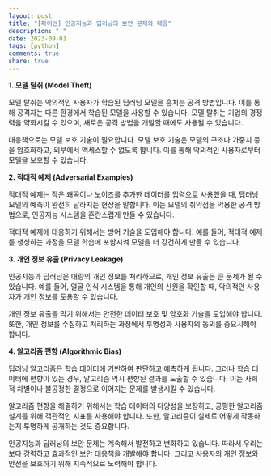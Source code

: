 ```yaml
---
layout: post
title: "[파이썬] 인공지능과 딥러닝의 보안 문제와 대응"
description: " "
date: 2023-09-01
tags: [python]
comments: true
share: true
---
```


**1. 모델 탈취 (Model Theft)**

모델 탈취는 악의적인 사용자가 학습된 딥러닝 모델을 훔치는 공격 방법입니다. 이를 통해 공격자는 다른 환경에서 학습된 모델을 사용할 수 있습니다. 모델 탈취는 기업의 경쟁력을 약화시킬 수 있으며, 새로운 공격 방법을 개발할 때에도 사용될 수 있습니다.

대응책으로는 모델 보호 기술이 필요합니다. 모델 보호 기술은 모델의 구조나 가중치 등을 암호화하고, 외부에서 액세스할 수 없도록 합니다. 이를 통해 악의적인 사용자로부터 모델을 보호할 수 있습니다.

**2. 적대적 예제 (Adversarial Examples)**

적대적 예제는 작은 왜곡이나 노이즈를 추가한 데이터를 입력으로 사용했을 때, 딥러닝 모델의 예측이 완전히 달라지는 현상을 말합니다. 이는 모델의 취약점을 악용한 공격 방법으로, 인공지능 시스템을 혼란스럽게 만들 수 있습니다.

적대적 예제에 대응하기 위해서는 방어 기술을 도입해야 합니다. 예를 들어, 적대적 예제를 생성하는 과정을 모델 학습에 포함시켜 모델을 더 강건하게 만들 수 있습니다.

**3. 개인 정보 유출 (Privacy Leakage)**

인공지능과 딥러닝은 대량의 개인 정보를 처리하므로, 개인 정보 유출은 큰 문제가 될 수 있습니다. 예를 들어, 얼굴 인식 시스템을 통해 개인의 신원을 확인할 때, 악의적인 사용자가 개인 정보를 도용할 수 있습니다.

개인 정보 유출을 막기 위해서는 안전한 데이터 보호 및 암호화 기술을 도입해야 합니다. 또한, 개인 정보를 수집하고 처리하는 과정에서 투명성과 사용자의 동의를 중요시해야 합니다.

**4. 알고리즘 편향 (Algorithmic Bias)**

딥러닝 알고리즘은 학습 데이터에 기반하여 판단하고 예측하게 됩니다. 그러나 학습 데이터에 편향이 있는 경우, 알고리즘 역시 편향된 결과를 도출할 수 있습니다. 이는 사회적 차별이나 불공정한 결정으로 이어지는 문제를 발생시킬 수 있습니다.

알고리즘 편향을 해결하기 위해서는 학습 데이터의 다양성을 보장하고, 공평한 알고리즘 설계를 위해 객관적인 지표를 사용해야 합니다. 또한, 알고리즘이 실제로 어떻게 작동하는지 투명하게 공개하는 것도 중요합니다.

인공지능과 딥러닝의 보안 문제는 계속해서 발전하고 변화하고 있습니다. 따라서 우리는 보다 강력하고 효과적인 보안 대응책을 개발해야 합니다. 그리고 사용자의 개인 정보와 안전을 보호하기 위해 지속적으로 노력해야 합니다.